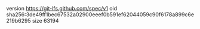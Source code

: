 version https://git-lfs.github.com/spec/v1
oid sha256:3de49ff1bec67532a02900eeef0b591ef62044059c90f6178a899c6e219b6295
size 63194
